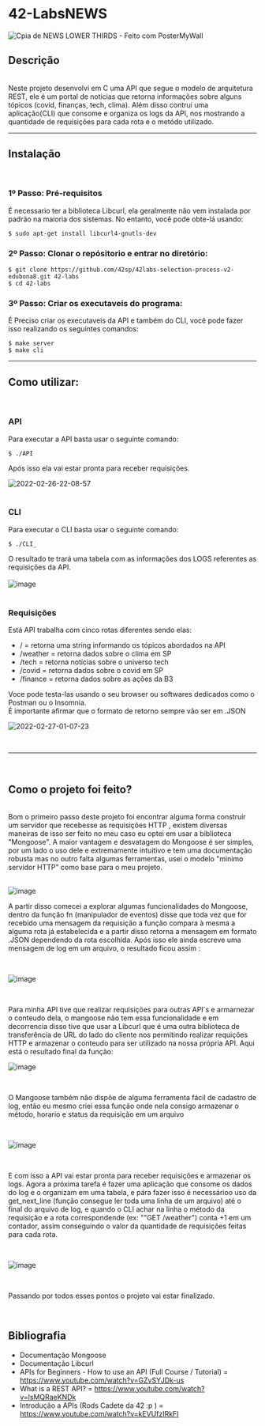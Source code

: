 # 42-LabsNEWS

![Cpia de NEWS LOWER THIRDS - Feito com PosterMyWall](https://user-images.githubusercontent.com/87132928/155868696-7dd870d3-6d6f-41d4-a067-4a0ba9f51c2c.jpg)


## Descrição
<br>
Neste projeto desenvolvi em C uma API que segue o modelo de arquitetura REST, ele é um portal de noticias que retorna informações sobre alguns tópicos (covid, finanças, tech, clima). Além disso contrui uma aplicação(CLI) que consome e organiza os logs da API, nos mostrando a quantidade de requisições para cada rota e o metódo utilizado.

---

## Instalação
<br>

### 1º Passo: Pré-requisitos 
É necessario ter a biblioteca Libcurl, ela geralmente não vem instalada por padrão na maioria dos sistemas. No entanto, você pode obte-lá usando:
```
$ sudo apt-get install libcurl4-gnutls-dev
```

### 2º Passo: Clonar o repósitorio e entrar no diretório:

```
$ git clone https://github.com/42sp/42labs-selection-process-v2-edubona8.git 42-labs
$ cd 42-labs
```
### 3º Passo: Criar os executaveis do programa:
É Preciso criar os executaveis da API e também do CLI, você pode fazer isso realizando os seguintes comandos:

```
$ make server
$ make cli
```

---

## Como utilizar:
<br>

### API

Para executar a API basta usar o seguinte comando: 

```
$ ./API
```
Após isso ela vai estar pronta para receber requisições.

![2022-02-26-22-08-57](https://user-images.githubusercontent.com/87132928/155864552-726b1f98-6ac3-44bc-9b55-26e00528862a.gif)
<br>
<br>
### CLI

Para executar o CLI basta usar o seguinte comando: 
```
$ ./CLI_
```
O resultado te trará uma tabela com as informações dos LOGS referentes as requisições da API.
<br>
<br>
![image](https://user-images.githubusercontent.com/87132928/155869476-d3654c0c-f9d1-4457-8ec4-e0df34a36918.png)
<br>
<br>
### Requisições

Está API trabalha com cinco rotas diferentes sendo elas:
* / = retorna uma string informando os tópicos abordados na API
* /weather = retorna dados sobre o clima em SP
* /tech = retorna notícias sobre o universo tech
* /covid = retorna dados sobre o covid em SP
* /finance = retorna dados sobre as ações da B3 

Voce pode testa-las usando o seu browser ou softwares dedicados como o Postman ou o Insomnia.
<br>
É importante afirmar que o formato de retorno sempre vão ser em .JSON
  
![2022-02-27-01-07-23](https://user-images.githubusercontent.com/87132928/155867981-ec21c21d-9627-4710-9404-576aaa6dcbc8.gif)

<br>

---

<br>

## Como o projeto foi feito?
<br>
Bom o primeiro passo deste projeto foi encontrar alguma forma construir um servidor que recebesse as requisições HTTP , existem diversas maneiras de isso ser feito no meu caso eu optei em usar a biblioteca "Mongoose". A maior vantagem e desvatagem do Mongoose é ser simples, por um lado o uso dele e extremamente intuitivo e tem uma documentação robusta mas no outro falta algumas ferramentas, usei o modelo "minimo servidor HTTP" como base para o meu projeto.
<br>
<br>

![image](https://user-images.githubusercontent.com/87132928/155896050-eff80eaf-932f-475c-9e8f-26cf15ee5bb3.png)

A partir disso comecei a explorar algumas funcionalidades do Mongoose, dentro da função fn (manipulador de eventos) disse que toda vez que for recebido uma mensagem da requisição a função compara à mesma a alguma rota já estabelecida e a partir disso retorna a mensagem em formato .JSON dependendo da rota escolhida. Após isso ele ainda escreve uma mensagem de log em um arquivo, o resultado ficou assim :

<br>

![image](https://user-images.githubusercontent.com/87132928/155901153-b290fa03-1bbe-47b6-a539-f18f30d1c40f.png)

<br>

Para minha API tive que realizar requisições para outras API´s e armarnezar o conteudo dela, o mangoose não tem essa funcionalidade e em decorrencia disso tive que usar a Libcurl que é uma outra  biblioteca de transferência de URL do lado do cliente nos permitindo realizar requições HTTP e armazenar o conteudo para ser utilizado na nossa própria API. Aqui está o resultado final da função:
<br>

![image](https://user-images.githubusercontent.com/87132928/155903592-c737f8f6-2fa6-47e8-896b-93581a59160c.png)

<br>

O Mangoose também não dispõe de alguma ferramenta fácil de cadastro de log, então eu mesmo criei essa função onde nela consigo armazenar o método, horario e status da requisição em um arquivo

<br>

![image](https://user-images.githubusercontent.com/87132928/155903922-f03e0e12-4f80-43de-95ff-8081d7c9192e.png)

<br>

E com isso a API vai estar pronta para receber requisições e armazenar os logs. Agora a próxima tarefa é fazer uma aplicação que consome os dados do log e o organizam em uma tabela, e pára fazer isso é necessárioo uso da get_next_line (função consegue ler toda uma linha de um arquivo) até o final do arquivo de log, e quando o CLI achar na linha o método da requisição e a rota correspondende (ex: ""GET /weather") conta +1 em um contador, assim conseguindo o valor da quantidade de requisições feitas para cada rota.

<br>

![image](https://user-images.githubusercontent.com/87132928/155904344-43ea4f56-6b36-4174-bb18-37e65cce4d1c.png)

<br>

Passando por todos esses pontos o projeto vai estar finalizado.

<br>

## Bibliografia

* Documentação Mongoose
* Documentação Libcurl
* APIs for Beginners - How to use an API (Full Course / Tutorial) = https://www.youtube.com/watch?v=GZvSYJDk-us
* What is a REST API? = https://www.youtube.com/watch?v=lsMQRaeKNDk
* Introdução a APIs (Rods Cadete da 42 :p ) = https://www.youtube.com/watch?v=kEVUfzIRkFI

